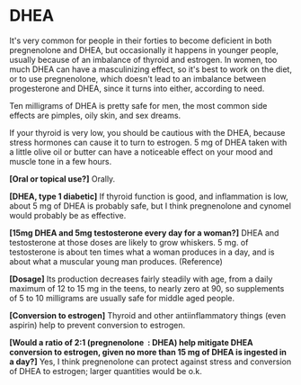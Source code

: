 # DHEA

It's very common for people in their forties to become deficient in both pregnenolone and DHEA, but occasionally it happens in younger people, usually because of an imbalance of thyroid and estrogen. In women, too much DHEA can have a masculinizing effect, so it's best to work on the diet, or to use pregnenolone, which doesn't lead to an imbalance between progesterone and DHEA, since it turns into either, according to need.

Ten milligrams of DHEA is pretty safe for men, the most common side effects are pimples, oily skin, and sex dreams.

If your thyroid is very low, you should be cautious with the DHEA, because stress hormones can cause it to turn to estrogen. 5 mg of DHEA taken with a little olive oil or butter can have a noticeable effect on your mood and muscle tone in a few hours.

**[Oral or topical use?]**
Orally.

**[DHEA, type 1 diabetic]**
If thyroid function is good, and inflammation is low, about 5 mg of DHEA is probably safe, but I think pregnenolone and cynomel would probably be as effective.

**[15mg DHEA and 5mg testosterone every day for a woman?]**
DHEA and testosterone at those doses are likely to grow whiskers. 5 mg. of testosterone is about ten times what a woman produces in a day, and is about what a muscular young man produces. (Reference)

**[Dosage]**
Its production decreases fairly steadily with age, from a daily maximum of 12 to 15 mg in the teens, to nearly zero at 90, so supplements of 5 to 10 milligrams are usually safe for middle aged people. 

**[Conversion to estrogen]**
Thyroid and other antiinflammatory things (even aspirin) help to prevent conversion to estrogen.

**[Would a ratio of 2:1 (pregnenolone  : DHEA) help mitigate DHEA conversion to estrogen, given no more than 15 mg of DHEA is ingested in a day?]**
Yes, I think pregnenolone can protect against stress and conversion of DHEA to estrogen; larger quantities would be o.k.
